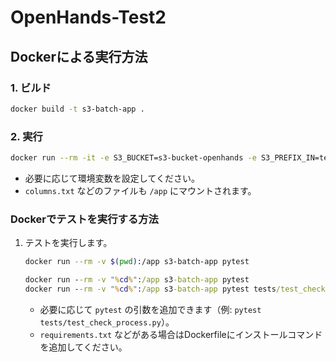 # OpenHands-Test2

## Dockerによる実行方法

### 1. ビルド

```sh
docker build -t s3-batch-app .
```

### 2. 実行

```sh
docker run --rm -it -e S3_BUCKET=s3-bucket-openhands -e S3_PREFIX_IN=test_data -e S3_PREFIX_OUT=zip -e LOCAL_S3_DIR=/tmp/s3_data -e LOCAL_CHECK_DIR=/tmp/data -e COLUMNS_FILE=columns.txt -e TARGET_YMD=2025-06-13   -v "%cd%":/app   -v "%cd%"/tmp/s3_data:/tmp/s3_data   -v "%cd%"/tmp/data:/tmp/data s3-batch-app

```

- 必要に応じて環境変数を設定してください。
- `columns.txt` などのファイルも `/app` にマウントされます。


### Dockerでテストを実行する方法

1. テストを実行します。

    ```sh
    docker run --rm -v $(pwd):/app s3-batch-app pytest
    ```

    ```cmd
    docker run --rm -v "%cd%":/app s3-batch-app pytest
    docker run --rm -v "%cd%":/app s3-batch-app pytest tests/test_check_process.py
    ```
    - 必要に応じて `pytest` の引数を追加できます（例: `pytest tests/test_check_process.py`）。
    - `requirements.txt` などがある場合はDockerfileにインストールコマンドを追加してください。


